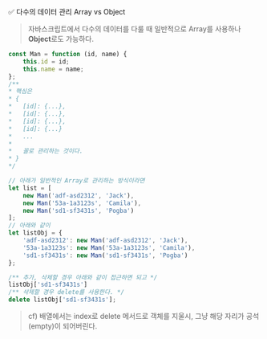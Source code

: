 ✅ 다수의 데이터 관리 Array vs Object
> 자바스크립트에서 다수의 데이터를 다룰 때 일반적으로 Array를 사용하나 <b>Object</b>로도 가능하다.
```javascript
const Man = function (id, name) {
    this.id = id;
    this.name = name;
};
/**
* 핵심은
* {
*   [id]: {...},
*   [id]: {...},
*   [id]: {...},
*   [id]: {...}
*   ...
*   
*   꼴로 관리하는 것이다.
* }
*/

// 아래가 일반적인 Array로 관리하는 방식이라면
let list = [
    new Man('adf-asd2312', 'Jack'),
    new Man('53a-1a3123s', 'Camila'),
    new Man('sd1-sf3431s', 'Pogba')
];
// 아래와 같이
let listObj = {
    'adf-asd2312': new Man('adf-asd2312', 'Jack'),
    '53a-1a3123s': new Man('53a-1a3123s', 'Camila'),
    'sd1-sf3431s': new Man('sd1-sf3431s', 'Pogba')
};

/** 추가, 삭제할 경우 아래와 같이 접근하면 되고 */
listObj['sd1-sf3431s']
/** 삭제할 경우 delete를 사용한다. */
delete listObj['sd1-sf3431s'];
```
> cf) 배열에서는 index로 delete 메서드로 객체를 지울시, 그냥 해당 자리가 공석(empty)이 되어버린다.
